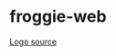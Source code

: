 # froggie-web

[Logo source](https://www.iconarchive.com/show/fluentui-emoji-flat-icons-by-microsoft/Frog-Flat-icon.html)

